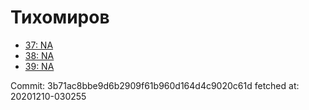 # Тихомиров
- [37: NA](37.md)
- [38: NA](38.md)
- [39: NA](39.md)

Commit: 3b71ac8bbe9d6b2909f61b960d164d4c9020c61d
 fetched at: 20201210-030255
